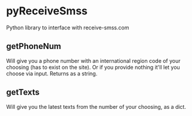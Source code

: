# pyReceiveSmss
Python library to interface with receive-smss.com

## getPhoneNum
Will give you a phone number with an international region code of your choosing (has to exist on the site).
Or if you provide nothing it'll let you choose via input. 
Returns as a string.

## getTexts
Will give you the latest texts from the number of your choosing, as a dict.

